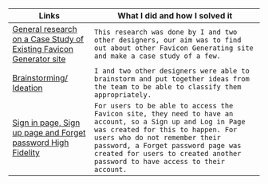 
| Links                           | What I did and how I solved it                                                                                              |
| ------------------------------ | -------------------------------------------------------------------------------------------------------- |
|  <a href="https://docs.google.com/document/d/1J7jvr_cC2xHMY3fqC1iIx4ISejJeYngvs3YTUyIvJDg/edit?usp=sharing" target="_blank">General research on a Case Study of Existing Favicon Generator site </a>    | `This research was done by I and two other designers, our aim was to find out about other Favicon Generating site and make a case study of a few. `                                                                   
|  <a href="https://www.figma.com/file/0WSIB3uA6NlNnvhmYq7gaI/Untitled?node-id=0%3A1" target="_blank">Brainstorming/ Ideation </a>    | `I and two other designers were able to brainstorm and put together ideas from the team to be able to classify them appropriately.`
|  <a href="https://www.figma.com/file/7ROIRXkH1vczk64DN2bOr1/Sign-in-page%2F-Sign-up-page-%2F-Forgot-password-page-(HIFI)?node-id=0%3A1" target="_blank">Sign in page, Sign up page and Forget password High Fidelity </a>    | `For users to be able to access the Favicon site, they need to have an account, so a Sign up and Log in Page was created for this to happen. For users who do not remember their password, a Forget password page was created for users to created another password to have access to their account.`
